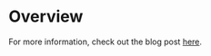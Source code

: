 # Overview
For more information, check out the blog post [here](https://datastud.dev/posts/power-bi-line-start-end-labels).